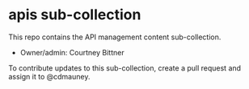 # apis sub-collection

This repo contains the API management content sub-collection.  

* Owner/admin: Courtney Bittner

To contribute updates to this sub-collection, create a pull request and assign it to @cdmauney. 
